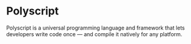 # Polyscript
Polyscript is a universal programming language and framework that lets developers write code once — and compile it natively for any platform.

